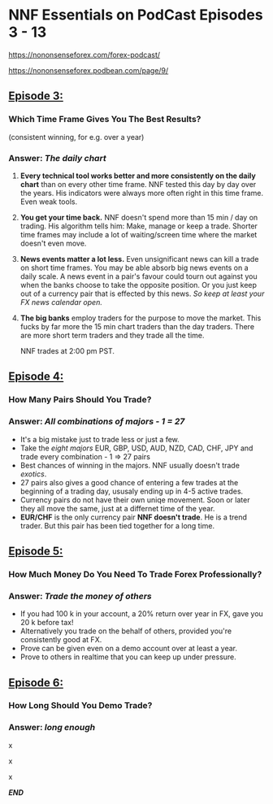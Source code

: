
# NNF Essentials on PodCast Episodes 3 - 13

<https://nononsenseforex.com/forex-podcast/>

<https://nononsenseforex.podbean.com/page/9/>

## [Episode 3:](https://nononsenseforex.podbean.com/e/ep3-which-time-frame-gives-you-the-best-results/ "Ep 3 - What time frame to trade in?")
### Which Time Frame Gives You The Best Results?
 (consistent winning, for e.g. over a year)

### Answer: *The daily chart*

 1. **Every technical tool works better and more consistently on the daily chart**
    than on every other time frame. NNF tested this day by day over the years. His
    indicators were always more often right in this time frame. Even weak tools.

 2. **You get your time back.** NNF doesn't spend more than 15 min / day on trading.
    His algorithm tells him: Make, manage or keep a trade. Shorter time frames
    may include a lot of waiting/screen time where the market doesn't even move.

 3. **News events matter a lot less.** Even unsignificant news can kill a trade on
    short time frames. You may be able absorb big news events on a daily scale. A
    news event in a pair's favour could tourn out against you when the banks choose
    to take the opposite position. Or you just keep out of a currency pair that is
    effected by this news. *So keep at least your FX news calendar open.*
 4. **The big banks** employ traders for the purpose to move the market. This fucks
    by far more the 15 min chart traders than the day traders. There are more short
    term traders and they trade all the time.

    NNF trades at 2:00 pm PST.


## [Episode 4:](https://nononsenseforex.podbean.com/e/ep4-how-many-pairs-should-you-trade/ "Ep 4 - How many pairs to trade?")
### How Many Pairs Should You Trade?
### Answer: *All combinations of majors - 1 = 27*

*   It's a big mistake just to trade less or just a few.
*   Take the *eight majors* EUR, GBP, USD, AUD, NZD, CAD, CHF, JPY and trade every
    combination - 1 => 27 pairs
*   Best chances of winning in the majors. NNF usually doesn't trade *exotics*.
*   27 pairs also gives a good chance of entering a few trades at the beginning
    of a trading day, ususaly ending up in 4-5 active trades.
*   Currency pairs do not have their own uniqe movement. Soon or later they all
    move the same, just at a differnet time of the year.
*   **EUR/CHF** is the only currency pair **NNF doesn't trade**. He is a trend
    trader. But this pair has been tied together for a long time.


## [Episode 5:](https://nononsenseforex.podbean.com/e/ep5-how-much-money-do-you-need-to-trade-forex-professionally/ "Ep 5 - How much money to trade?")
### How Much Money Do You Need To Trade Forex Professionally?
### Answer: *Trade the money of others*

*   If you had 100 k in your account, a 20% return over year in FX, gave you 20 k before tax!
*   Alternatively you trade on the behalf of others, provided you're consistently good at FX.
*   Prove can be given even on a demo account over at least a year.
*   Prove to others in realtime that you can keep up under pressure.


## [Episode 6:](https://nononsenseforex.podbean.com/e/ep6-how-long-should-you-demo-trade/ "Ep 6 - How long to trade demo?")
### How Long Should You Demo Trade?
### Answer: *long enough*

x

x

x

***END***